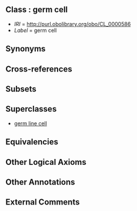 
## Class : germ cell

 * *IRI* = http://purl.obolibrary.org/obo/CL_0000586
 * *Label* = germ cell

## Synonyms


## Cross-references


## Subsets


## Superclasses

 * [germ line cell](../../CL/39/CL_0000039.md)

## Equivalencies


## Other Logical Axioms


## Other Annotations


## External Comments

